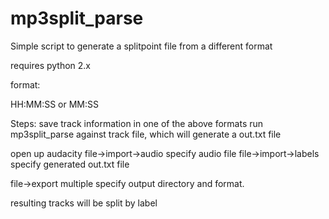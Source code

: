 # mp3split_parse
Simple script to generate a splitpoint file from a different format

requires python 2.x

format:

HH:MM:SS <track name>
or
MM:SS <track name>

Steps:
save track information in one of the above formats
run mp3split_parse against track file, which will generate a out.txt file

open up audacity
file->import->audio
	specify audio file
file->import->labels
	specify generated out.txt file

file->export multiple
	specify output directory and format.

resulting tracks will be split by label
